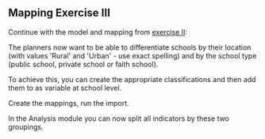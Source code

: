 ## Mapping Exercise III

Continue with the model and mapping from [exercise II](/Day5/Exercise2.md):

The planners now want to be able to differentiate schools by their location (with values 'Rural' and 'Urban' - use exact spelling) and by the school type (public school, private school or faith school).

To achieve this, you can create the appropriate classifications and then add them to as variable at school level.

Create the mappings, run the import.

In the Analysis module you can now split all indicators by these two groupings. 
